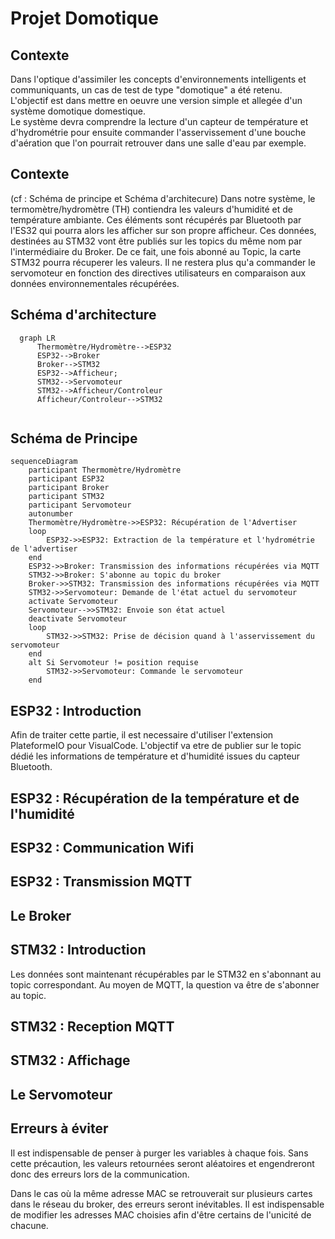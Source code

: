 <script>
    mermaid.initialize({
    sequence: { showSequenceNumbers: true },
    });
</script>
# Projet Domotique

## Contexte

Dans l'optique d'assimiler les concepts d'environnements intelligents et communiquants, un cas de test de type "domotique" a été retenu.   
L'objectif est dans mettre en oeuvre une version simple et allegée d'un système domotique domestique.  
Le système devra comprendre la lecture d'un capteur de température et d'hydrométrie pour ensuite commander l'asservissement d'une bouche d'aération que l'on pourrait retrouver dans une salle d'eau par exemple.  

## Contexte
(cf : Schéma de principe et Schéma d'architecure)
Dans notre système, le termomètre/hydromètre (TH) contiendra les valeurs d'humidité et de température ambiante. Ces éléments sont récupérés par Bluetooth par l'ES32 qui pourra alors les afficher sur son propre afficheur. Ces données, destinées au STM32 vont être publiés sur les topics du même nom par l'intermédiaire du Broker. De ce fait, une fois abonné au Topic, la carte STM32 pourra récuperer les valeurs. Il ne restera plus qu'a commander le servomoteur en fonction des directives utilisateurs en comparaison aux données environnementales récupérées. 


## Schéma d'architecture

```mermaid
  graph LR
      Thermomètre/Hydromètre-->ESP32
      ESP32-->Broker
      Broker-->STM32
      ESP32-->Afficheur;
      STM32-->Servomoteur
      STM32-->Afficheur/Controleur
      Afficheur/Controleur-->STM32
      
```

## Schéma de Principe

```mermaid
sequenceDiagram
    participant Thermomètre/Hydromètre
    participant ESP32
    participant Broker
    participant STM32
    participant Servomoteur
    autonumber
    Thermomètre/Hydromètre->>ESP32: Récupération de l'Advertiser
    loop
        ESP32->>ESP32: Extraction de la température et l'hydrométrie de l'advertiser
    end
    ESP32->>Broker: Transmission des informations récupérées via MQTT
    STM32->>Broker: S'abonne au topic du broker
    Broker->>STM32: Transmission des informations récupérées via MQTT
    STM32->>Servomoteur: Demande de l'état actuel du servomoteur
    activate Servomoteur
    Servomoteur-->>STM32: Envoie son état actuel
    deactivate Servomoteur
    loop 
        STM32->>STM32: Prise de décision quand à l'asservissement du servomoteur
    end
    alt Si Servomoteur != position requise
        STM32->>Servomoteur: Commande le servomoteur
    end

```

## ESP32 : Introduction
Afin de traiter cette partie, il est necessaire d'utiliser l'extension PlateformeIO pour VisualCode. L'objectif va etre de publier sur le topic dédié les informations de température et d'humidité issues du capteur Bluetooth. 

## ESP32 : Récupération de la température et de l'humidité

## ESP32 : Communication Wifi

## ESP32 : Transmission MQTT

## Le Broker

## STM32 : Introduction
Les données sont maintenant récupérables par le STM32 en s'abonnant au topic correspondant. Au moyen de MQTT, la question va être de s'abonner au topic. 

## STM32 : Reception MQTT

## STM32 : Affichage

## Le Servomoteur

## Erreurs à éviter

Il est indispensable de penser à purger les variables à chaque fois. Sans cette précaution, les valeurs retournées seront aléatoires et engendreront donc des erreurs lors de la communication. 

Dans le cas où la même adresse MAC se retrouverait sur plusieurs cartes dans le réseau du broker, des erreurs seront inévitables. Il est indispensable de modifier les adresses MAC choisies afin d'être certains de l'unicité de chacune. 